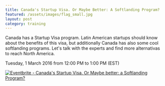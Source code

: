 ```yaml
---
title: Canada's Startup Visa. Or Maybe Better: A Softlanding Program?
featured: /assets/images/flag_small.jpg
layout: post
category: training
---
```


<p>
Canada has a Startup Visa program. Latin American startups should know about the benefits of this visa, but additionally Canada has also some cool softlanding programs. Let's talk with the experts and find more alternativas to reach North America.

</p>
<!--more-->
<p>
Tuesday, 1 March 2016 from 12:00 PM to 1:00 PM (EST)
</p>
<p>
<a href="http://www.eventbrite.ca/e/canadas-startup-visa-or-maybe-better-a-softlanding-program-tickets-20700776580?ref=ebtnebregn" target="_blank"><img src="https://www.eventbrite.ca/custombutton?eid=20700776580" alt="Eventbrite - Canada&#39;s Startup Visa. Or Maybe better: a Softlanding Program?" /></a>
</p>
